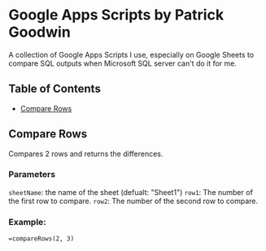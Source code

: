 # Google Apps Scripts by Patrick Goodwin
A collection of Google Apps Scripts I use, especially on Google Sheets to compare SQL outputs when Microsoft SQL server can't do it for me.

## Table of Contents
- [Compare Rows](#compare-rows)

## Compare Rows
Compares 2 rows and returns the differences.

### Parameters
`sheetName`: the name of the sheet (defualt: "Sheet1")
`row1`: The number of the first row to compare.
`row2`: The number of the second row to compare.

### Example:
```
=compareRows(2, 3)
```
